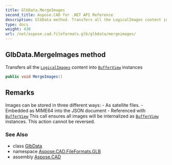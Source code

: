```yaml
---
title: GlbData.MergeImages
second_title: Aspose.CAD for .NET API Reference
description: GlbData method. Transfers all the LogicalImages content into BufferView instances
type: docs
weight: 430
url: /net/aspose.cad.fileformats.glb/glbdata/mergeimages/
---
```

## GlbData.MergeImages method

Transfers all the [`LogicalImages`](../logicalimages/) content into [`BufferView`](../../bufferview/) instances

```csharp
public void MergeImages()
```

## Remarks

Images can be stored in three different ways: - As satellite files. - Embedded as MIME64 into the JSON document - Referenced with [`BufferView`](../../bufferview/) This call ensures all images will be internalized as [`BufferView`](../../bufferview/) instances. This action cannot be reversed.

### See Also

* class [GlbData](../)
* namespace [Aspose.CAD.FileFormats.GLB](../../../aspose.cad.fileformats.glb/)
* assembly [Aspose.CAD](../../../)


